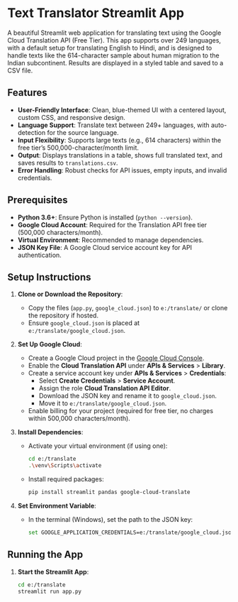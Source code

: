 # Text Translator Streamlit App

A beautiful Streamlit web application for translating text using the Google Cloud Translation API (Free Tier). This app supports over 249 languages, with a default setup for translating English to Hindi, and is designed to handle texts like the 614-character sample about human migration to the Indian subcontinent. Results are displayed in a styled table and saved to a CSV file.

## Features
- **User-Friendly Interface**: Clean, blue-themed UI with a centered layout, custom CSS, and responsive design.
- **Language Support**: Translate text between 249+ languages, with auto-detection for the source language.
- **Input Flexibility**: Supports large texts (e.g., 614 characters) within the free tier’s 500,000-character/month limit.
- **Output**: Displays translations in a table, shows full translated text, and saves results to `translations.csv`.
- **Error Handling**: Robust checks for API issues, empty inputs, and invalid credentials.

## Prerequisites
- **Python 3.6+**: Ensure Python is installed (`python --version`).
- **Google Cloud Account**: Required for the Translation API free tier (500,000 characters/month).
- **Virtual Environment**: Recommended to manage dependencies.
- **JSON Key File**: A Google Cloud service account key for API authentication.

## Setup Instructions
1. **Clone or Download the Repository**:
   - Copy the files (`app.py`, `google_cloud.json`) to `e:/translate/` or clone the repository if hosted.
   - Ensure `google_cloud.json` is placed at `e:/translate/google_cloud.json`.

2. **Set Up Google Cloud**:
   - Create a Google Cloud project in the [Google Cloud Console](https://console.cloud.google.com).
   - Enable the **Cloud Translation API** under **APIs & Services** > **Library**.
   - Create a service account key under **APIs & Services** > **Credentials**:
     - Select **Create Credentials** > **Service Account**.
     - Assign the role **Cloud Translation API Editor**.
     - Download the JSON key and rename it to `google_cloud.json`.
     - Move it to `e:/translate/google_cloud.json`.
   - Enable billing for your project (required for free tier, no charges within 500,000 characters/month).

3. **Install Dependencies**:
   - Activate your virtual environment (if using one):
     ```bash
     cd e:/translate
     .\venv\Scripts\activate
     ```
   - Install required packages:
     ```bash
     pip install streamlit pandas google-cloud-translate
     ```

4. **Set Environment Variable**:
   - In the terminal (Windows), set the path to the JSON key:
     ```bash
     set GOOGLE_APPLICATION_CREDENTIALS=e:/translate/google_cloud.json
     ```

## Running the App
1. **Start the Streamlit App**:
   ```bash
   cd e:/translate
   streamlit run app.py